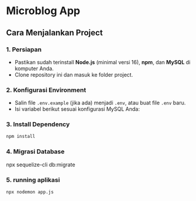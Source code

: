# Microblog App

## Cara Menjalankan Project

### 1. Persiapan
- Pastikan sudah terinstall **Node.js** (minimal versi 16), **npm**, dan **MySQL** di komputer Anda.
- Clone repository ini dan masuk ke folder project.

### 2. Konfigurasi Environment
- Salin file `.env.example` (jika ada) menjadi `.env`, atau buat file `.env` baru.
- Isi variabel berikut sesuai konfigurasi MySQL Anda:

### 3. Install Dependency
```bash
npm install
```

### 4. Migrasi Database
npx sequelize-cli db:migrate

### 5. running aplikasi
```bash
npx nodemon app.js
```
